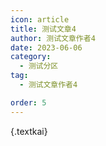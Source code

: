 ```yaml
---
icon: article
title: 测试文章4
author: 测试文章作者4
date: 2023-06-06
category:
  - 测试分区
tag:
  - 测试文章作者4

order: 5
---
```


{.textkai}

<!-- more -->

<eod />

<ArticleAd />